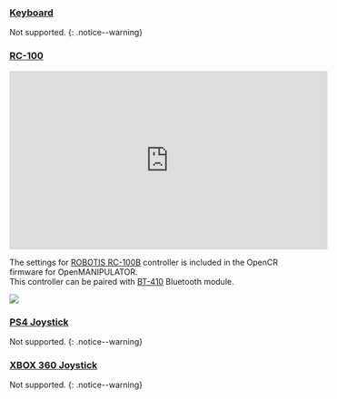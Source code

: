 
### [Keyboard](#keyboard)

Not supported.
{: .notice--warning}

### [RC-100](#rc-100)

<iframe width="560" height="315" src="https://www.youtube.com/embed/FGHBMJByJ7k?start=10" frameborder="0" allow="accelerometer; autoplay; encrypted-media; gyroscope; picture-in-picture" allowfullscreen></iframe>

The settings for [ROBOTIS RC-100B](/docs/en/parts/communication/rc-100/) controller is included in the OpenCR firmware for OpenMANIPULATOR.  
This controller can be paired with [BT-410](/docs/en/parts/communication/bt-410/) Bluetooth module.

![](/assets/images/platform/openmanipulator_x/OpenManipulator_chain_processing_teleop.png)


### [PS4 Joystick](#ps4-joystick)

Not supported.
{: .notice--warning}

### [XBOX 360 Joystick](#xbox-360-joystick)

Not supported.
{: .notice--warning}
